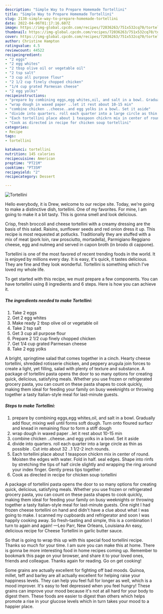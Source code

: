 ```yaml
---
description: "Simple Way to Prepare Homemade Tortellini"
title: "Simple Way to Prepare Homemade Tortellini"
slug: 2138-simple-way-to-prepare-homemade-tortellini
date: 2022-04-06T01:17:16.607Z
image: https://img-global.cpcdn.com/recipes/72036263/751x532cq70/tortellini-recipe-main-photo.jpg
thumbnail: https://img-global.cpcdn.com/recipes/72036263/751x532cq70/tortellini-recipe-main-photo.jpg
cover: https://img-global.cpcdn.com/recipes/72036263/751x532cq70/tortellini-recipe-main-photo.jpg
author: Christine Hampton
ratingvalue: 4.5
reviewcount: 44522
recipeingredient:
- "2 eggs"
- "2 egg whites"
- "2 tbsp olive oil or vegetable oil"
- "2 tsp salt"
- "3 cup all purpose flour"
- "2 1/2 cup finely chopped chicken"
- "1/4 cup grated Parmesan cheese"
- "2 egg yolks"
recipeinstructions:
- "prepare by combining eggs,egg whites,oil, and salt in a bowl. Gradually add flour, mixing well until forms soft dough. Turn onto floured surfacr and knead in remaining flour to form a stiff dough"
- "wrap dough in waxed paper ..let it rest about 10-15 min"
- "combine chicken ..cheese..and egg yolks in a bowl. Set it aside"
- "divide into quarters. roll each quarter into a large circle as thin as possible . Cut into about 32 ..1 1/2-2 inch rounds."
- "Each tortellini place about 1 teaspoon chickrn mix in center of round. Moisten the edges with water. Fold in half. seal edges. Shape into rinfs by stretching the tips of half circle slightly and wrapping the ring around your index finger. Gently press tips together ."
- "Cook as directed in recipe for chicken soup tortellini"
categories:
- Recipe
tags:
- tortellini

katakunci: tortellini 
nutrition: 145 calories
recipecuisine: American
preptime: "PT21M"
cooktime: "PT35M"
recipeyield: "2"
recipecategory: Dessert

---
```



![Tortellini](https://img-global.cpcdn.com/recipes/72036263/751x532cq70/tortellini-recipe-main-photo.jpg)

Hello everybody, it is Drew, welcome to our recipe site. Today, we're going to make a distinctive dish, tortellini. One of my favorites. For mine, I am going to make it a bit tasty. This is gonna smell and look delicious.

Crisp, fresh broccoli and cheese tortellini with a creamy dressing are the basis of this salad. Raisins, sunflower seeds and red onion dress it up. This recipe is most requested at potlucks. Traditionally they are stuffed with a mix of meat (pork loin, raw prosciutto, mortadella), Parmigiano Reggiano cheese, egg and nutmeg and served in capon broth (in brodo di cappone).

Tortellini is one of the most favored of recent trending foods in the world. It is enjoyed by millions every day. It is easy, it's quick, it tastes delicious. They are fine and they look wonderful. Tortellini is something which I've loved my whole life.


To get started with this recipe, we must prepare a few components. You can have tortellini using 8 ingredients and 6 steps. Here is how you can achieve it.

<!--inarticleads1-->

##### The ingredients needed to make Tortellini:

1. Take 2 eggs
1. Get 2 egg whites
1. Make ready 2 tbsp olive oil or vegetable oil
1. Take 2 tsp salt
1. Get 3 cup all purpose flour
1. Prepare 2 1/2 cup finely chopped chicken
1. Get 1/4 cup grated Parmesan cheese
1. Take 2 egg yolks


A bright, springtime salad that comes together in a cinch. Hearty cheese tortellini, shredded rotisserie chicken, and peppery arugula join forces to create a light, yet filling, salad with plenty of texture and substance. A package of tortellini pasta opens the door to so many options for creating quick, delicious, satisfying meals. Whether you use frozen or refrigerated grocery pasta, you can count on these pasta shapes to cook quickly, making them ideal for feeding your family on busy weeknights or throwing together a tasty Italian-style meal for last-minute guests. 

<!--inarticleads2-->

##### Steps to make Tortellini:

1. prepare by combining eggs,egg whites,oil, and salt in a bowl. Gradually add flour, mixing well until forms soft dough. Turn onto floured surfacr and knead in remaining flour to form a stiff dough
1. wrap dough in waxed paper ..let it rest about 10-15 min
1. combine chicken ..cheese..and egg yolks in a bowl. Set it aside
1. divide into quarters. roll each quarter into a large circle as thin as possible . Cut into about 32 ..1 1/2-2 inch rounds.
1. Each tortellini place about 1 teaspoon chickrn mix in center of round. Moisten the edges with water. Fold in half. seal edges. Shape into rinfs by stretching the tips of half circle slightly and wrapping the ring around your index finger. Gently press tips together .
1. Cook as directed in recipe for chicken soup tortellini


A package of tortellini pasta opens the door to so many options for creating quick, delicious, satisfying meals. Whether you use frozen or refrigerated grocery pasta, you can count on these pasta shapes to cook quickly, making them ideal for feeding your family on busy weeknights or throwing together a tasty Italian-style meal for last-minute guests. One night I had frozen cheese tortellini on hand and didn&#39;t have a clue about what I was going to make. I scanned my cupboards and refrigerator and soon I was happily cooking away. So fresh-tasting and simple, this is a combination I turn to again and again! —Leo Parr, New Orleans, Louisiana An easy, delicious recipe for Cheese Tortellini in garlic butter sauce. 

So that is going to wrap this up with this special food tortellini recipe. Thanks so much for your time. I am sure you can make this at home. There is gonna be more interesting food in home recipes coming up. Remember to bookmark this page on your browser, and share it to your loved ones, friends and colleague. Thanks again for reading. Go on get cooking!

Some grains are actually excellent for fighting off bad moods. Quinoa, millet, teff and barley are all actually excellent for helping raise your happiness levels. They can help you feel full for longer as well, which is a mood improver. It's easy to feel depressed when you feel hungry! These grains can improve your mood because it's not at all hard for your body to digest them. These foods are easier to digest than others which helps promote a rise in your glucose levels which in turn takes your mood to a happier place.
